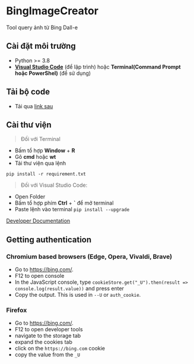 # BingImageCreator
Tool query ảnh từ Bing Dall-e

## Cài đặt môi trường
  - Python >= 3.8
  - [__Visual Studio Code__](https://code.visualstudio.com/) (để lập trình) 
    hoặc 
    __Terminal(Command Prompt hoặc PowerShel)__ (để sử dụng)

## Tải bộ code 
  - Tải qua [link sau]("")

## Cài thư viện
> Đối với Terminal
  - Bấm tổ hợp __Window__ + __R__
  - Gõ __cmd__ hoặc __wt__
  - Tải thư viện qua lệnh 

`pip install -r requirement.txt`

> Đối với Visual Studio Code: 
  - Open Folder 
  - Bấm tổ hợp phím __Ctrl__ + __`__ để mở terminal
  - Paste lệnh vào terminal
`pip install --upgrade `


[Developer Documentation](https://github.com/acheong08/BingImageCreator/blob/main/DOCUMENTATION.md)


## Getting authentication
### Chromium based browsers (Edge, Opera, Vivaldi, Brave)
- Go to https://bing.com/.
- F12 to open console
- In the JavaScript console, type `cookieStore.get("_U").then(result => console.log(result.value))` and press enter
- Copy the output. This is used in `--U` or `auth_cookie`.

### Firefox
- Go to https://bing.com/.
- F12 to open developer tools
- navigate to the storage tab
- expand the cookies tab
- click on the `https://bing.com` cookie
- copy the value from the `_U`

